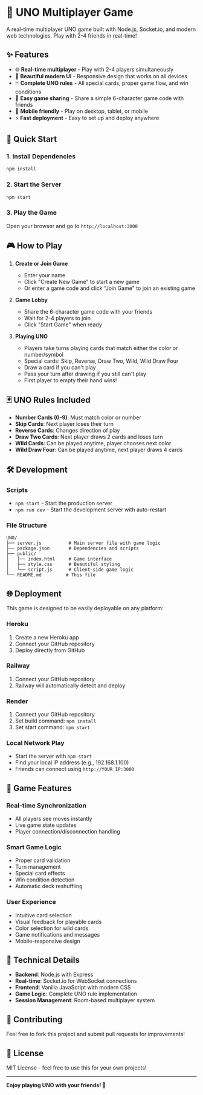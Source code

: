 # 🎴 UNO Multiplayer Game

A real-time multiplayer UNO game built with Node.js, Socket.io, and modern web technologies. Play with 2-4 friends in real-time!

## ✨ Features

- 🌐 **Real-time multiplayer** - Play with 2-4 players simultaneously
- 🎨 **Beautiful modern UI** - Responsive design that works on all devices
- 🃏 **Complete UNO rules** - All special cards, proper game flow, and win conditions
- 🔗 **Easy game sharing** - Share a simple 6-character game code with friends
- 📱 **Mobile friendly** - Play on desktop, tablet, or mobile
- ⚡ **Fast deployment** - Easy to set up and deploy anywhere

## 🚀 Quick Start

### 1. Install Dependencies
```bash
npm install
```

### 2. Start the Server
```bash
npm start
```

### 3. Play the Game
Open your browser and go to `http://localhost:3000`

## 🎮 How to Play

1. **Create or Join Game**
   - Enter your name
   - Click "Create New Game" to start a new game
   - Or enter a game code and click "Join Game" to join an existing game

2. **Game Lobby**
   - Share the 6-character game code with your friends
   - Wait for 2-4 players to join
   - Click "Start Game" when ready

3. **Playing UNO**
   - Players take turns playing cards that match either the color or number/symbol
   - Special cards: Skip, Reverse, Draw Two, Wild, Wild Draw Four
   - Draw a card if you can't play
   - Pass your turn after drawing if you still can't play
   - First player to empty their hand wins!

## 🃏 UNO Rules Included

- **Number Cards (0-9)**: Must match color or number
- **Skip Cards**: Next player loses their turn
- **Reverse Cards**: Changes direction of play
- **Draw Two Cards**: Next player draws 2 cards and loses turn
- **Wild Cards**: Can be played anytime, player chooses next color
- **Wild Draw Four**: Can be played anytime, next player draws 4 cards

## 🛠️ Development

### Scripts
- `npm start` - Start the production server
- `npm run dev` - Start the development server with auto-restart

### File Structure
```
UNO/
├── server.js          # Main server file with game logic
├── package.json       # Dependencies and scripts
├── public/
│   ├── index.html     # Game interface
│   ├── style.css      # Beautiful styling
│   └── script.js      # Client-side game logic
└── README.md         # This file
```

## 🌐 Deployment

This game is designed to be easily deployable on any platform:

### Heroku
1. Create a new Heroku app
2. Connect your GitHub repository
3. Deploy directly from GitHub

### Railway
1. Connect your GitHub repository
2. Railway will automatically detect and deploy

### Render
1. Connect your GitHub repository
2. Set build command: `npm install`
3. Set start command: `npm start`

### Local Network Play
- Start the server with `npm start`
- Find your local IP address (e.g., 192.168.1.100)
- Friends can connect using `http://YOUR_IP:3000`

## 🎯 Game Features

### Real-time Synchronization
- All players see moves instantly
- Live game state updates
- Player connection/disconnection handling

### Smart Game Logic
- Proper card validation
- Turn management
- Special card effects
- Win condition detection
- Automatic deck reshuffling

### User Experience
- Intuitive card selection
- Visual feedback for playable cards
- Color selection for wild cards
- Game notifications and messages
- Mobile-responsive design

## 🔧 Technical Details

- **Backend**: Node.js with Express
- **Real-time**: Socket.io for WebSocket connections
- **Frontend**: Vanilla JavaScript with modern CSS
- **Game Logic**: Complete UNO rule implementation
- **Session Management**: Room-based multiplayer system

## 🤝 Contributing

Feel free to fork this project and submit pull requests for improvements!

## 📝 License

MIT License - feel free to use this for your own projects!

---

**Enjoy playing UNO with your friends! 🎉**
